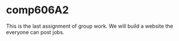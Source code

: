 # comp606A2
This is the last assignment of group work.
We will build a website the everyone can post jobs. 
